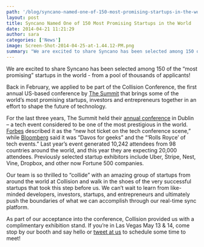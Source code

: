 ```yaml
---
path: '/blog/syncano-named-one-of-150-most-promising-startups-in-the-world/'
layout: post
title: Syncano Named One of 150 Most Promising Startups in the World
date: 2014-04-21 11:21:29
author: sara
categories: ['News']
image: Screen-Shot-2014-04-25-at-1.44.12-PM.png
summary: "We are excited to share Syncano has been selected among 150 of the “most promising” startups in the world – from a pool of thousands of applicants!"
---
```

We are excited to share Syncano has been selected among 150 of the “most promising” startups in the world - from a pool of thousands of applicants!

<!--more-->Back in February, we applied to be part of the Collision Conference, the first annual US-based conference by <a href="http://www.thesummit.co/">The Summit</a> that brings some of the world’s most promising startups, investors and entrepreneurs together in an effort to shape the future of technology.

For the last three years, The Summit held their <a href="F.ounders">annual conference</a> in Dublin – a tech event considered to be one of the most prestigious in the world. <a href="http://www.forbes.com/sites/haydnshaughnessy/2011/10/28/reed-hastings-on-his-vision-for-netflix/">Forbes</a> described it as the “new hot ticket on the tech conference scene,” while <a href="http://www.bloomberg.com/now/2012-06-25/the-davos-for-tech-geeks/">Bloomberg</a> said it was “Davos for geeks” and the “‘Rolls Royce’ of tech events.” Last year’s event generated 10,242 attendees from 98 countries around the world, and this year they are expecting 20,000 attendees. Previously selected startup exhibitors include Uber, Stripe, Nest, Vine, Dropbox, and other now Fortune 500 companies.

Our team is so thrilled to “collide” with an amazing group of startups from around the world at Collision and walk in the shoes of the very successful startups that took this step before us. We can’t wait to learn from like-minded developers, investors, startups, and entrepreneurs and ultimately push the boundaries of what we can accomplish through our real-time sync platform.

As part of our acceptance into the conference, Collision provided us with a complimentary exhibition stand. If you’re in Las Vegas May 13 &amp; 14, come stop by our booth and say hello or <a href="twitter.com:syncano">tweet at us</a> to schedule some time to meet!